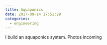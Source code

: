 ```yaml
---
title: Aquaponics
date: 2017-09-14 17:51:29
categories:
  - engineering
---
```


I build an aquaponics system. Photos incoming

